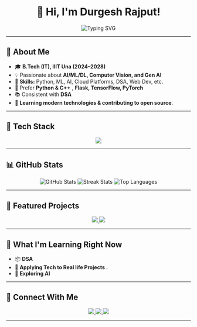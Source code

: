 <h1 align="center">👋 Hi, I'm Durgesh Rajput!</h1>

<p align="center">
  <img src="https://readme-typing-svg.demolab.com?font=Fira+Code&size=22&duration=3500&pause=500&center=true&vCenter=true&width=700&lines=AI%2FML+Enthusiast+%7C+Problem+Solver;Open+to+collaboration+%26+internships" alt="Typing SVG" />
</p>

---

## 🌟 About Me
- 🎓 **B.Tech (IT), IIIT Una (2024–2028)**
- 💡 Passionate about **AI/ML/DL, Computer Vision, and  Gen AI**
- 🎯 **Skills:** Python, ML, AI, Cloud Platforms, DSA, Web Dev, etc.
- 🧰 Prefer **Python & C++** , **Flask, TensorFlow, PyTorch**
- 📚 Consistent with **DSA**
- 🌱 **Learning modern technologies & contributing to open source**.

---

## 🧰 Tech Stack
<p align="center">
  <img src="https://skillicons.dev/icons?i=python,cpp,flask,tensorflow,pytorch,git,github,vscode,js,html,css,fastapi,mongodb" />
</p>

---

## 📊 GitHub Stats
<p align="center">
  <img src="https://github-readme-stats.vercel.app/api?username=DurgeshRajput11&show_icons=true&theme=radical&cache_seconds=100" alt="GitHub Stats" />
  <img src="https://github-readme-streak-stats.herokuapp.com/?user=DurgeshRajput11&theme=radical&cache_seconds=100" alt="Streak Stats" />
  <img src="https://github-readme-stats.vercel.app/api/top-langs/?username=DurgeshRajput11&layout=compact&theme=radical&cache_seconds=100" alt="Top Languages" />
</p>

---

## 🚀 Featured Projects
<p align="center">
  <a href="https://github.com/DurgeshRajput11/agriVision">
    <img src="https://github-readme-stats.vercel.app/api/pin/?username=DurgeshRajput11&repo=agriVision&theme=radical&cache_seconds=100" />
  </a>
  <a href="https://github.com/DurgeshRajput11/ASL-AI">
    <img src="https://github-readme-stats.vercel.app/api/pin/?username=DurgeshRajput11&repo=ASL-AI&theme=radical&cache_seconds=100" />
  </a>
</p>

---

## 🧪 What I'm Learning Right Now
- 📦 **DSA** 
- 🧠 **Applying Tech to Real life Projects .**
- 📱 **Exploring AI** 

---

## 🤝 Connect With Me
<p align="center">
  <a href="https://www.linkedin.com/in/durgesh-singh-09844b253/">
    <img src="https://img.shields.io/badge/LinkedIn-Connect-blue?style=for-the-badge&logo=linkedin" />
  </a>
  <a href="mailto:dsgaur1125@gmail.com">
    <img src="https://img.shields.io/badge/Email-Say%20Hi!-red?style=for-the-badge&logo=gmail" />
  </a>
  <a href="https://github.com/DurgeshRajput11">
    <img src="https://img.shields.io/badge/GitHub-Follow-black?style=for-the-badge&logo=github" />
  </a>
</p>

---

